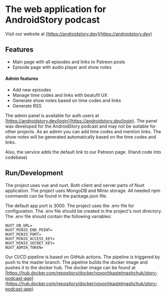 # The web application for AndroidStory podcast

Visit our website at [https://androidstory.dev](https://androidstory.dev)

## Features

- Main page with all episodes and links to Patreon posts
- Episode page with audio player and show notes

#### Admin features

- Add new episodes
- Manage time codes and links with beatufil UX
- Generate show notes based on time codes and links
- Generate RSS

The admin panel is available for auth users at [https://androidstory.dev/login](https://androidstory.dev/login). The
panel was developed for the AndroidStory podcast and may not be suitable for other projects. As an admin you
can add time codes and mention links. The show notes will be generated automatically based on the time codes and links.

Also, the service adds the default link to our Patreon page. (Hand code into codebase)

## Run/Development

The project uses vue and nuxt. Both client and server parts of Nuxt application. The project uses MongoDB and Minio storage. All needed npm commands can be found in the package.json file.

The default app port is 3000. The project uses the .env file for configuration. The .env file should be created in the project's root
directory. The .env file should contain the following variables:

```dotenv
NUXT_DB_URL=
NUXT_MINIO_END_POINT=
NUXT_MINIO_PORT=
NUXT_MINIO_ACCESS_KEY=
NUXT_MINIO_SECRET_KEY=
NUXT_ADMIN_TOKEN=
```

Our CI/CD pipeline is based on GitHub actions. The pipeline is triggered by push to the master branch. The pipeline
builds the docker image and pushes it to the docker hub. The docker image can be found
at [https://hub.docker.com/repository/docker/vovochkastelmashchuk/story-podcast-app](https://hub.docker.com/repository/docker/vovochkastelmashchuk/story-podcast-app)